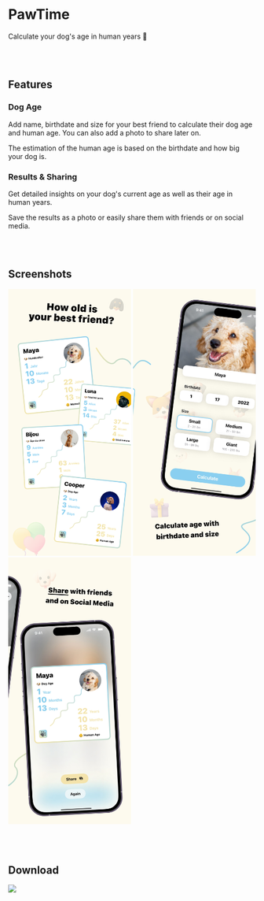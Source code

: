 # PawTime

Calculate your dog's age in human years 🐶

<br/><br/>

## Features

### Dog Age
Add name, birthdate and size for your best friend to calculate their dog age and human age. You can also add a photo to share later on.

The estimation of the human age is based on the birthdate and how big your dog is.


### Results & Sharing

Get detailed insights on your dog's current age as well as their age in human years.

Save the results as a photo or easily share them with friends or on social media.

<br/><br/>

## Screenshots

<img src="assets/readme_1_examples.png" width="250">  <img src="assets/readme_2_info.png" width="250">  <img src="assets/readme_3_result.png" width="250">

<br/><br/>

## Download

[<img src="assets/download.png" width="100">](https://apps.apple.com/us/app/id6473553918)
